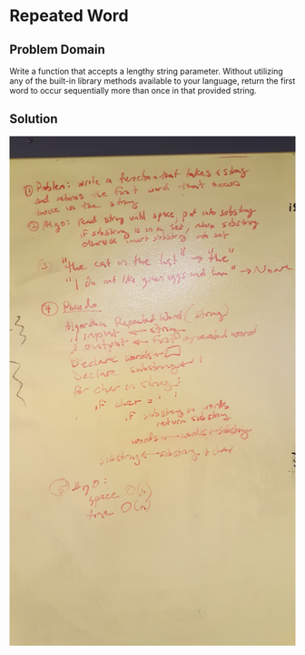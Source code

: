 # Repeated Word

## Problem Domain

Write a function that accepts a lengthy string parameter.
Without utilizing any of the built-in library methods available to your language, return the first word to occur sequentially more than once in that provided string.

## Solution
![solution](https://github.com/dsnowb/data-structures-and-algorithms/blob/repeated_word/assets/repeated_word.jpg)
